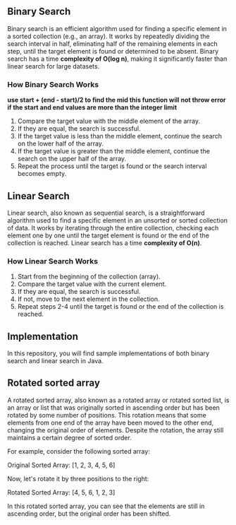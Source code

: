 ## Binary Search

Binary search is an efficient algorithm used for finding a specific element in a sorted collection (e.g., an array). It works by repeatedly dividing the search interval in half, eliminating half of the remaining elements in each step, until the target element is found or determined to be absent. Binary search has a time **complexity of O(log n)**, making it significantly faster than linear search for large datasets.

### How Binary Search Works
**use start + (end - start)/2 to find the mid this function will not throw error if the start and end values are more than the integer limit**

1. Compare the target value with the middle element of the array.
2. If they are equal, the search is successful.
3. If the target value is less than the middle element, continue the search on the lower half of the array.
4. If the target value is greater than the middle element, continue the search on the upper half of the array.
5. Repeat the process until the target is found or the search interval becomes empty.

## Linear Search

Linear search, also known as sequential search, is a straightforward algorithm used to find a specific element in an unsorted or sorted collection of data. It works by iterating through the entire collection, checking each element one by one until the target element is found or the end of the collection is reached. Linear search has a time **complexity of O(n)**.

### How Linear Search Works

1. Start from the beginning of the collection (array).
2. Compare the target value with the current element.
3. If they are equal, the search is successful.
4. If not, move to the next element in the collection.
5. Repeat steps 2-4 until the target is found or the end of the collection is reached.

## Implementation

In this repository, you will find sample implementations of both binary search and linear search in Java.


## Rotated sorted array

A rotated sorted array, also known as a rotated array or rotated sorted list, is an array or list that was originally sorted in ascending order but has been rotated by some number of positions. This rotation means that some elements from one end of the array have been moved to the other end, changing the original order of elements. Despite the rotation, the array still maintains a certain degree of sorted order.

For example, consider the following sorted array:

Original Sorted Array: [1, 2, 3, 4, 5, 6]

Now, let's rotate it by three positions to the right:

Rotated Sorted Array: [4, 5, 6, 1, 2, 3]

In this rotated sorted array, you can see that the elements are still in ascending order, but the original order has been shifted.
